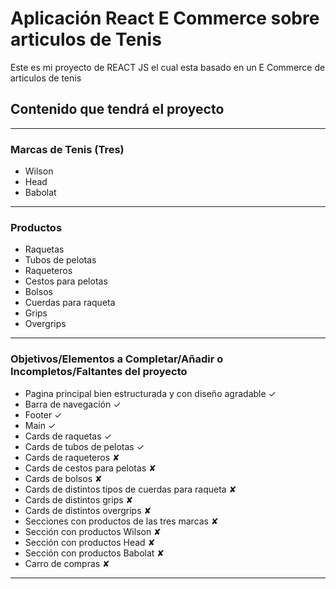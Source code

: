 # Aplicación React E Commerce sobre articulos de Tenis
Este es mi proyecto de REACT JS el cual esta basado en un E Commerce de articulos de tenis

## Contenido que tendrá el proyecto
-------------------------------------
### Marcas de Tenis (Tres)
- Wilson
- Head
- Babolat
-------------------------------------
### Productos
- Raquetas
- Tubos de pelotas
- Raqueteros
- Cestos para pelotas
- Bolsos
- Cuerdas para raqueta
- Grips 
- Overgrips
-------------------------------------
### Objetivos/Elementos a Completar/Añadir o Incompletos/Faltantes del proyecto
- Pagina principal bien estructurada y con diseño agradable ✓ 
- Barra de navegación ✓ 
- Footer ✓ 
- Main ✓ 
- Cards de raquetas ✓ 
- Cards de tubos de pelotas ✓ 
- Cards de raqueteros ✘
- Cards de cestos para pelotas ✘
- Cards de bolsos ✘
- Cards de distintos tipos de cuerdas para raqueta ✘
- Cards de distintos grips ✘
- Cards de distintos overgrips ✘
- Secciones con productos de las tres marcas ✘
- Sección con productos Wilson ✘
- Sección con productos Head ✘ 
- Sección con productos Babolat ✘
- Carro de compras ✘
-------------------------------------


